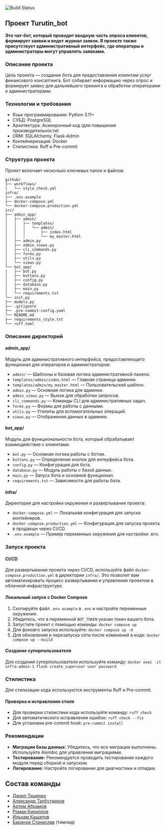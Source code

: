 ![Build Status](https://github.com/Studio-Yandex-Practicum/Turutin_bot_team_2/actions/workflows/main.yml/badge.svg)

## Проект Turutin_bot

**Это чат-бот, который проводит вводную часть опроса клиентов, формирует заявки и ведет журнал заявок. В проекте также присутствует административный интерфейс, где операторы и администраторы могут управлять заявками.**

### Описание проекта

Цель проекта — создание бота для предоставления клиентам услуг финансового консалтинга. Бот собирает информацию через опрос и формирует заявку для дальнейшего трекинга и обработки операторами и администраторами.

### Технологии и требования

* Язык программирования: Python 3.11+
* СУБД: PostgreSQL
* Архитектура: Асинхронный код (для повышения производительности)
* ORM: SQLAlchemy, Flask-Admin
* Контейнеризация: Docker
* Стилистика: Ruff и Pre-commit

### Структура проекта

Проект включает несколько ключевых папок и файлов:

```
github/
├── workflows/
│   └── style_check.yml
infra/
├── .env.example
├── docker-compose.yml
└── docker-compose.production.yml
src/
├── admin_app/
│   ├── admin/
│   │   ├── templates/
│   │   │   └── admin/
│   │   │       ├── index.html
│   │   │       └── my_master.html
│   ├── admin.py
│   ├── admin_views.py
│   ├── cli_commands.py
│   ├── forms.py
│   ├── utils.py
│   └── views.py
└── bot_app/
│   ├── bot.py
│   ├── buttons.py
│   ├── config.py
│   ├── database.py
│   ├── main.py
│   └── requirements.txt
└── init.py
├── models.py
├── .gitignore
├── .pre-commit-config.yaml
└── README.md
├── requirements_style.txt
└── ruff.toml
```

### Описание директорий

#### admin_app/

Модуль для административного интерфейса, предоставляющего функционал для операторов и администраторов:

* `admin/` — Шаблоны и базовая логика административной панели.
* `templates/admin/index.html` — Главная страница админки.
* `templates/admin/my_master.html` — Пользовательский шаблон.
* `admin.py` — Основная логика для админки.
* `admin_views.py` — Вьюхи для обработки запросов.
* `cli_commands.py` — Команды CLI для административных задач.
* `forms.py` — Формы для работы с данными.
* `utils.py` — Утилиты для вспомогательных операций.
* `views.py` — Отображения данных в админке.

#### bot_app/

Модуль для функциональности бота, который обрабатывает взаимодействие с клиентами:

* `bot.py` — Основная логика работы с ботом.
* `buttons.py` — Определение кнопок для интерфейса бота.
* `config.py` — Конфигурация для бота.
* `database.py` — Модуль работы с базой данных.
* `main.py` — Запуск бота и основной функционал.
* `requirements.txt` — Зависимости для работы бота.

#### infra/

Директория для настройки окружения и развертывания проекта:

* `docker-compose.yml` — Локальная конфигурация для запуска контейнеров.
* `docker-compose.production.yml` — Конфигурация для запуска проекта в продакшн через CI/CD.
* `.env.example` — Пример переменных окружения для настройки .env.

### Запуск проекта

#### CI/CD

Для развертывания проекта через CI/CD, используйте файл `docker-compose.production.yml` в директории `infra/`. Это позволит вам автоматизировать процесс развертывания и управления проектом в облачной инфраструктуре.

#### Локальный запуск с Docker Compose

1. Скопируйте файл `.env.example` в `.env` и настройте переменные окружения.
2. Убедитесь, что в переменной `BOT_TOKEN` указан токен вашего бота.
3. Запустите проект с помощью команды: `docker compose up`
4. Для фоновго запуска используйте: `docker compose up -d`
5. Для обновления и перезапуска сети после изменений в коде: `docker compose up --build`

#### Создание суперпользователя

Для создания суперпользователя используйте команду: `docker exec -it infra-admin-1 flask create_superuser user password`

### Стилистика

Для стилизации кода используются инструменты Ruff и Pre-commit.

#### Проверка и исправление стиля

* Для проверки стилистики кода используйте команду: `ruff check`
* Для автоматического исправления ошибок: `ruff check --fix`
* Для установки pre-commit hook: `pre-commit install`

### Рекомендации

* **Миграции базы данных:** Убедитесь, что все миграции выполнены. Используйте Alembic для управления миграциями.
* **Тестирование:** Рекомендуется проводить тестирование каждого модуля перед сборкой и запуском.
* **Логирование:** Настройте логирование для диагностики и отладки.

## Состав команды
* [Данил Тищенко](https://github.com/tttriggered)
* [Александр Талбутдинов](https://github.com/Aleksandr-Talbutdinov)
* [Артем Абрамов](https://github.com/the-world-at-large)
* [Роман Кириллов](https://github.com/RoMario-aii)
* [Ильхам Кашапов](https://github.com/Ilx-k)
* [Баринов Станислав](https://github.com/hixwizard) (тимлид)
